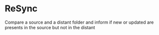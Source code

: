 # ReSync

Compare a source and a distant folder and inform if new or updated are presents in the source but not in the distant